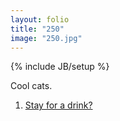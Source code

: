 ```yaml
---
layout: folio
title: "250"
image: "250.jpg"
---
```

{% include JB/setup %}

<div class="copy">
	<p>Cool cats.</p>
</div>

<div class="choice">
	<ol>
		<li><a href="268.html">
			Stay for a drink?
		</a></li>
	</ol>
</div>